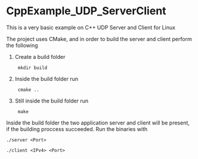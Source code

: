 # CppExample_UDP_ServerClient

This is a very basic example on C++ UDP Server and Client for Linux

The project uses CMake, and in order to build the server and client perform the following

1. Create a build folder
    
        mkdir build

2. Inside the build folder run

        cmake ..

3. Still inside the build folder run

        make

Inside the build folder the two application server and client will be present, if the building proccess succeeded. Run the binaries with

    ./server <Port>

    ./client <IPv4> <Port>